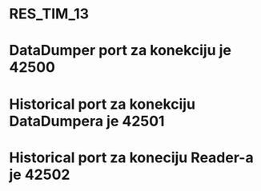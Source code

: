 # RES_TIM_13

# DataDumper port za konekciju je 42500
# Historical port za konekciju DataDumpera je 42501
# Historical port za koneciju Reader-a je 42502
